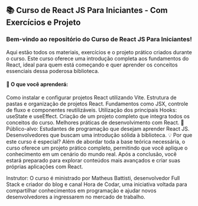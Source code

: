 ## 📚 Curso de React JS Para Iniciantes - Com Exercícios e Projeto
### Bem-vindo ao repositório do Curso de React JS Para Iniciantes!

Aqui estão todos os materiais, exercícios e o projeto prático criados durante o curso. Este curso oferece uma introdução completa aos fundamentos do React, ideal para quem está começando e quer aprender os conceitos essenciais dessa poderosa biblioteca.

#### 🚀 O que você aprenderá:
Como instalar e configurar projetos React utilizando Vite.
Estrutura de pastas e organização de projetos React.
Fundamentos como JSX, controle de fluxo e componentes reutilizáveis.
Utilização dos principais Hooks: useState e useEffect.
Criação de um projeto completo que integra todos os conceitos do curso.
Melhores práticas de desenvolvimento com React.
🎯 Público-alvo:
Estudantes de programação que desejam aprender React JS.
Desenvolvedores que buscam uma introdução sólida à biblioteca.
💡 Por que este curso é especial?
Além de abordar toda a base teórica necessária, o curso oferece um projeto prático completo, permitindo que você aplique o conhecimento em um cenário do mundo real. Após a conclusão, você estará preparado para explorar conteúdos mais avançados e criar suas próprias aplicações com React.

Instrutor:
O curso é ministrado por Matheus Battisti, desenvolvedor Full Stack e criador do blog e canal Hora de Codar, uma iniciativa voltada para compartilhar conhecimentos em programação e ajudar novos desenvolvedores a ingressarem no mercado de trabalho.
